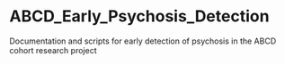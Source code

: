 # ABCD_Early_Psychosis_Detection
Documentation and scripts for early detection of psychosis in the ABCD cohort research project

